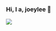 ### Hi, I a, joeylee 👋
![](https://github-readme-stats.vercel.app/api?username=joeyleeeeeee97&show_icons=true&hide=stars)


<!--
**joeyleeeeeee97/joeyleeeeeee97** is a ✨ _special_ ✨ repository because its `README.md` (this file) appears on your GitHub profile.

Here are some ideas to get you started:

- 🔭 I’m currently working on ...
- 🌱 I’m currently learning ...
- 👯 I’m looking to collaborate on ...
- 🤔 I’m looking for help with ...
- 💬 Ask me about ...
- 📫 How to reach me: ...
- 😄 Pronouns: ...
- ⚡ Fun fact: ...
-->
